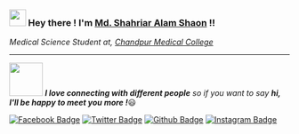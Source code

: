 ### <img src="https://media.giphy.com/media/hvRJCLFzcasrR4ia7z/giphy.gif" width="30px"> Hey there ! I'm [Md. Shahriar Alam Shaon](https://www.facebook.com/sadjoker.localhost) !!

<p><em>Medical Science Student at, <a href="https://en.m.wikipedia.org/wiki/Chandpur_Medical_College">Chandpur Medical College</a></em></p>

---
<img src="https://media.giphy.com/media/LnQjpWaON8nhr21vNW/giphy.gif" width="60"> <em><b>I love connecting with different people</b> so if you want to say <b>hi, I'll be happy to meet you more !</b></em>😃

[![Facebook Badge](https://img.shields.io/badge/Facebook-1877F2?style=flat-square&logo=facebook&logoColor=white&link=https://www.facebook.com/sadjoker.localhost)](https://www.facebook.com/sadjoker.localhost)
[![Twitter Badge](https://img.shields.io/badge/-Twitter-1ca0f1?style=flat-square&labelColor=1ca0f1&logo=twitter&logoColor=white&link=https://twitter.com/_diogorodrigues)](https://twitter.com/_diogorodrigues)
[![Github Badge](https://img.shields.io/badge/GitHub-100000?style=flat-square&logo=github&logoColor=white&link=https://github.com/sadjoker-localhost/)](https://github.com/sadjoker-localhost/)
[![Instagram Badge](https://img.shields.io/badge/Instagram-E4405F?style=flat-square&logo=instagram&logoColor=white&link=https://www.instagram.com/sadjoker.localhost)](https://www.instagram.com/sadjoker.localhost)
